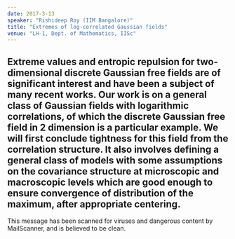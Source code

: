 ```yaml
---
date: 2017-3-13
speaker: "Rishideep Roy (IIM Bangalore)"
title: "Extremes of log-correlated Gaussian fields"
venue: "LH-1, Dept. of Mathematics, IISc"
---
```

Extreme values and entropic repulsion for two-dimensional discrete 
Gaussian free fields are of significant interest and have been a subject of 
many recent works. Our work is on a general class of Gaussian fields with 
logarithmic correlations, of which the discrete Gaussian free field in 2 
dimension is a particular example. We will first conclude tightness for this 
field from the correlation structure. It also involves defining a general class 
of models with some assumptions on the covariance structure at microscopic and 
macroscopic levels which are good enough to ensure convergence of distribution 
of the maximum, after appropriate centering.
-- 
This message has been scanned for viruses and
dangerous content by MailScanner, and is
believed to be clean.
